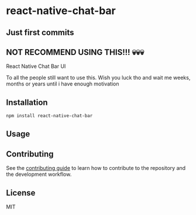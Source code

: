 # react-native-chat-bar

## Just first commits

## NOT RECOMMEND USING THIS!!! 💀💀💀

React Native Chat Bar UI

To all the people still want to use this. Wish you luck tho and wait me weeks, months or years until i have enough motivation

## Installation

```sh
npm install react-native-chat-bar
```

## Usage



## Contributing

See the [contributing guide](CONTRIBUTING.md) to learn how to contribute to the repository and the development workflow.

## License

MIT
